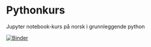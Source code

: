 # Pythonkurs
Jupyter notebook-kurs på norsk i grunnleggende python

[![Binder](https://mybinder.org/badge_logo.svg)](https://mybinder.org/v2/gh/MortenOsterud/Pythonkurs/tree/main/main?filepath=Del%201%20Intro%20til%20Python.ipynb)
